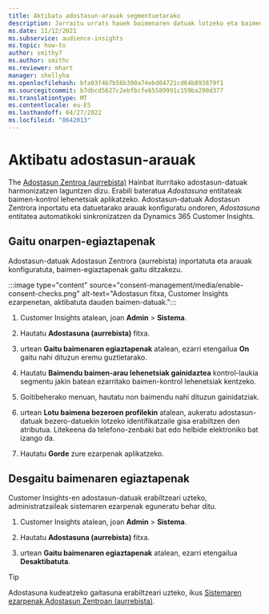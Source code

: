 ```yaml
---
title: Aktibatu adostasun-arauak segmentuetarako
description: Jarraitu urrats hauek baimenaren datuak lotzeko eta baimenaren egiaztapenak aktibatzeko Dynamics 365 Customer Insights. Administratzaile batek baimenaren egiaztapenak ere desgaitu ditzake.
ms.date: 11/12/2021
ms.subservice: audience-insights
ms.topic: how-to
author: smithy7
ms.author: smithc
ms.reviewer: mhart
manager: shellyha
ms.openlocfilehash: bfa03f4b7b56b300a74ebd04721cd64b893879f1
ms.sourcegitcommit: b7dbcd5627c2ebfbcfe65589991c159ba290d377
ms.translationtype: MT
ms.contentlocale: eu-ES
ms.lasthandoff: 04/27/2022
ms.locfileid: "8642013"
---
```

# <a name="activate-consent-rules"></a>Aktibatu adostasun-arauak

The [Adostasun Zentroa (aurrebista)](consent-management/overview.md) Hainbat iturritako adostasun-datuak harmonizatzen laguntzen dizu. Erabili bateratua *Adostasuna* entitateak baimen-kontrol lehenetsiak aplikatzeko. Adostasun-datuak Adostasun Zentrora inportatu eta datuetarako arauak konfiguratu ondoren, *Adostasuna* entitatea automatikoki sinkronizatzen da Dynamics 365 Customer Insights.

## <a name="enable-consent-checks"></a>Gaitu onarpen-egiaztapenak

Adostasun-datuak Adostasun Zentrora (aurrebista) inportatuta eta arauak konfiguratuta, baimen-egiaztapenak gaitu ditzakezu. 

:::image type="content" source="consent-management/media/enable-consent-checks.png" alt-text="Adostasun fitxa, Customer Insights ezarpenetan, aktibatuta dauden baimen-datuak.":::

1. Customer Insights atalean, joan **Admin** > **Sistema**.

1. Hautatu **Adostasuna (aurrebista)** fitxa.

1. urtean **Gaitu baimenaren egiaztapenak** atalean, ezarri etengailua **On** gaitu nahi dituzun eremu guztietarako.

1. Hautatu **Baimendu baimen-arau lehenetsiak gainidaztea** kontrol-laukia segmentu jakin batean ezarritako baimen-kontrol lehenetsiak kentzeko. 

1. Goitibeherako menuan, hautatu non baimendu nahi dituzun gainidatziak.     

1. urtean **Lotu baimena bezeroen profilekin** atalean, aukeratu adostasun-datuak bezero-datuekin lotzeko identifikatzaile gisa erabiltzen den atributua. Litekeena da telefono-zenbaki bat edo helbide elektroniko bat izango da. 

1. Hautatu **Gorde** zure ezarpenak aplikatzeko.

## <a name="disable-consent-checks"></a>Desgaitu baimenaren egiaztapenak

Customer Insights-en adostasun-datuak erabiltzeari uzteko, administratzaileak sistemaren ezarpenak eguneratu behar ditu.

1. Customer Insights atalean, joan **Admin** > **Sistema**.

1. Hautatu **Adostasuna (aurrebista)** fitxa.

1. urtean **Gaitu baimenaren egiaztapenak** atalean, ezarri etengailua **Desaktibatuta**.

> [!TIP]
> Adostasuna kudeatzeko gaitasuna erabiltzeari uzteko, ikus [Sistemaren ezarpenak Adostasun Zentroan (aurrebista)](consent-management/system-settings.md).

